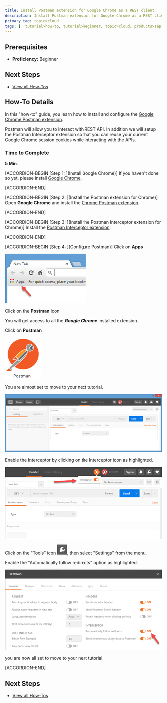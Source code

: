 ```yaml
---
title: Install Postman extension for Google Chrome as a REST client
description: Install Postman extension for Google Chrome as a REST client
primary_tag: topic>cloud
tags: [  tutorial>how-to, tutorial>beginner, topic>cloud, products>sap-api-management, products>sap-cloud-platform, products>sap-predictive-service ]
---
```

## Prerequisites  
  - **Proficiency:** Beginner

## Next Steps
 - [View all How-Tos](https://www.sap.com/developer/tutorial-navigator.tutorials.html?tag=tutorial:type/how-to)


## How-To Details
In this "how-to" guide, you learn how to install and configure the [Google Chrome Postman extension](http://chrome.google.com/webstore/detail/postman/fhbjgbiflinjbdggehcddcbncdddomop/).

Postman will allow you to interact with REST API. In addition we will setup the Postman Interceptor extension so that you can reuse your current Google Chrome session cookies while interacting with the APIs.

### Time to Complete
**5 Min**.

[ACCORDION-BEGIN [Step 1: ](Install Google Chrome)]
If you haven't done so yet, please install [Google Chrome](http://www.google.com/chrome/browser/desktop/).


[ACCORDION-END]

[ACCORDION-BEGIN [Step 2: ](Install the Postman extension for Chrome)]
Open **Google Chrome** and install the [Chrome Postman extension](http://chrome.google.com/webstore/detail/postman/fhbjgbiflinjbdggehcddcbncdddomop/).


[ACCORDION-END]

[ACCORDION-BEGIN [Step 3: ](Install the Postman Interceptor extension for Chrome)]
Install the [Postman Interceptor extension](https://chrome.google.com/webstore/detail/postman-interceptor/aicmkgpgakddgnaphhhpliifpcfhicfo).


[ACCORDION-END]

[ACCORDION-BEGIN [Step 4: ](Configure Postman)]
Click on **Apps**

![Google Chrome](01.png)

Click on the **Postman** icon

You will get access to all the ***Google Chrome*** installed extension.

Click on **Postman**

![Postman](02.png)

You are almost set to move to your next tutorial.

![Postman](03.png)

Enable the Interceptor by clicking on the Interceptor icon as highlighted.

![Postman](04.png)

Click on the "Tools" icon ![Postman](06.png), then select "Settings" from the menu.

Enable the "Automatically follow redirects" option as highlighted.

![Postman](05.png)

you are now all set to move to your next tutorial.


[ACCORDION-END]


## Next Steps
 - [View all How-Tos](https://www.sap.com/developer/tutorial-navigator.tutorials.html?tag=tutorial:type/how-to)
